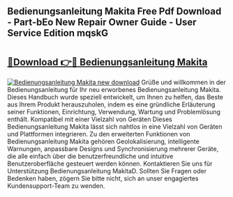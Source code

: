 ## Bedienungsanleitung Makita Free Pdf Download - Part-bEo New Repair Owner Guide - User Service Edition mqskG

# <h2><a href="http://df11ss.blite.top/?on=Bedienungsanleitung+Makita">🔗Download 👉🔴 Bedienungsanleitung Makita</a></h2>

[![Bedienungsanleitung Makita new download](https://i.imgur.com/lujVjoI.png)](http://df11ss.blite.top/?on=Bedienungsanleitung+Makita)
Grüße und willkommen in der Bedienungsanleitung für Ihr neu erworbenes Bedienungsanleitung Makita. Dieses Handbuch wurde speziell entwickelt, um Ihnen zu helfen, das Beste aus Ihrem Produkt herauszuholen, indem es eine gründliche Erläuterung seiner Funktionen, Einrichtung, Verwendung, Wartung und Problemlösung enthält. Kompatibel mit einer Vielzahl von Geräten Dieses Bedienungsanleitung Makita lässt sich nahtlos in eine Vielzahl von Geräten und Plattformen integrieren. Zu den erweiterten Funktionen von Bedienungsanleitung Makita gehören Geolokalisierung, intelligente Warnungen, anpassbare Designs und Synchronisierung mehrerer Geräte, die alle einfach über die benutzerfreundliche und intuitive Benutzeroberfläche gesteuert werden können. Kontaktieren Sie uns für Unterstützung Bedienungsanleitung MakitaD. Sollten Sie Fragen oder Bedenken haben, zögern Sie bitte nicht, sich an unser engagiertes Kundensupport-Team zu wenden.
